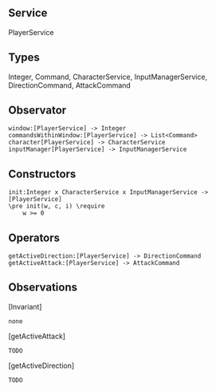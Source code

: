 ## Service
PlayerService

## Types
Integer, Command, CharacterService, InputManagerService, DirectionCommand, AttackCommand

## Observator
    window:[PlayerService] -> Integer
    commandsWithinWindow:[PlayerService] -> List<Command>
    character[PlayerService] -> CharacterService
    inputManager[PlayerService] -> InputManagerService

## Constructors
    init:Integer x CharacterService x InputManagerService -> [PlayerService]
    \pre init(w, c, i) \require
        w >= 0

## Operators
    getActiveDirection:[PlayerService] -> DirectionCommand
    getActiveAttack:[PlayerService] -> AttackCommand

## Observations

[Invariant]

    none

[getActiveAttack]

    TODO

[getActiveDirection]

    TODO
